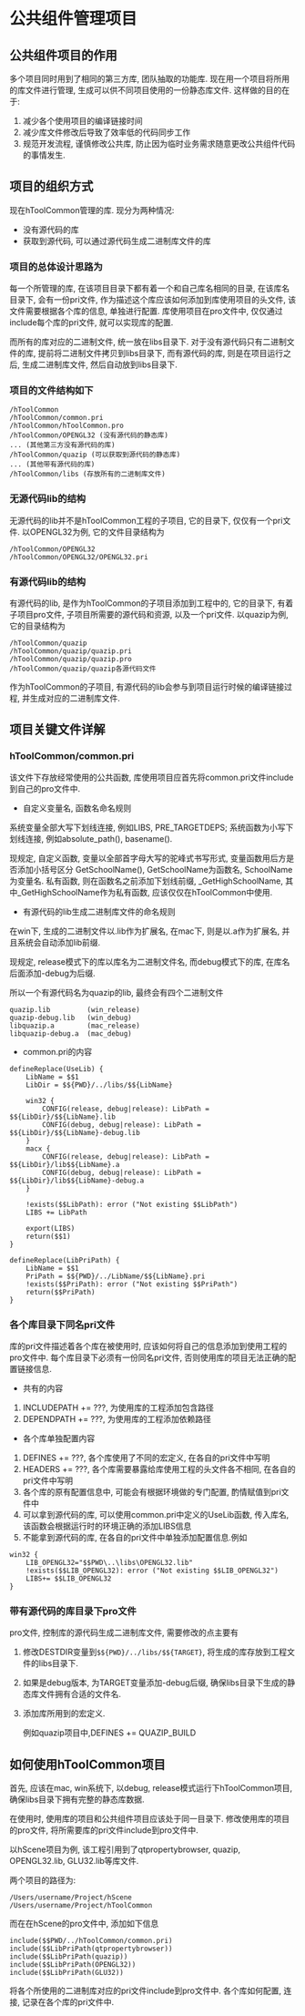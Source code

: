 # 公共组件管理项目

## 公共组件项目的作用

多个项目同时用到了相同的第三方库, 团队抽取的功能库. 现在用一个项目将所用的库文件进行管理, 生成可以供不同项目使用的一份静态库文件. 这样做的目的在于:

1. 减少各个使用项目的编译链接时间
2. 减少库文件修改后导致了效率低的代码同步工作
3. 规范开发流程, 谨慎修改公共库, 防止因为临时业务需求随意更改公共组件代码的事情发生.

## 项目的组织方式

现在hToolCommon管理的库. 现分为两种情况:

* 没有源代码的库
* 获取到源代码, 可以通过源代码生成二进制库文件的库

### 项目的总体设计思路为

每一个所管理的库, 在该项目目录下都有着一个和自己库名相同的目录, 在该库名目录下, 会有一份pri文件, 作为描述这个库应该如何添加到库使用项目的头文件, 该文件需要根据各个库的信息, 单独进行配置. 库使用项目在pro文件中, 仅仅通过include每个库的pri文件, 就可以实现库的配置.

而所有的库对应的二进制文件, 统一放在libs目录下. 对于没有源代码只有二进制文件的库, 提前将二进制文件拷贝到libs目录下, 而有源代码的库, 则是在项目运行之后, 生成二进制库文件, 然后自动放到libs目录下.

### 项目的文件结构如下

```qmake
/hToolCommon
/hToolCommon/common.pri
/hToolCommon/hToolCommon.pro
/hToolCommon/OPENGL32 (没有源代码的静态库)
... (其他第三方没有源代码的库)
/hToolCommon/quazip (可以获取到源代码的静态库)
... (其他带有源代码的库)
/hToolCommon/libs (存放所有的二进制库文件)
```

### 无源代码lib的结构

无源代码的lib并不是hToolCommon工程的子项目, 它的目录下, 仅仅有一个pri文件.
以OPENGL32为例, 它的文件目录结构为

```qmake
/hToolCommon/OPENGL32
/hToolCommon/OPENGL32/OPENGL32.pri
```

### 有源代码lib的结构

有源代码的lib, 是作为hToolCommon的子项目添加到工程中的, 它的目录下, 有着子项目pro文件, 子项目所需要的源代码和资源, 以及一个pri文件.
以quazip为例, 它的目录结构为

```qmake
/hToolCommon/quazip
/hToolCommon/quazip/quazip.pri
/hToolCommon/quazip/quazip.pro
/hToolCommon/quazip/quazip各源代码文件
```

作为hToolCommon的子项目, 有源代码的lib会参与到项目运行时候的编译链接过程, 并生成对应的二进制库文件.

## 项目关键文件详解

### hToolCommon/common.pri

该文件下存放经常使用的公共函数, 库使用项目应首先将common.pri文件include到自己的pro文件中.

* 自定义变量名, 函数名命名规则

系统变量全部大写下划线连接, 例如LIBS, PRE_TARGETDEPS;
系统函数为小写下划线连接, 例如absolute_path(), basename().

现规定, 自定义函数, 变量以全部首字母大写的驼峰式书写形式, 变量函数用后方是否添加小括号区分
GetSchoolName(), GetSchoolName为函数名, SchoolName为变量名.
私有函数, 则在函数名之前添加下划线前缀, \_GetHighSchoolName, 其中\_GetHighSchoolName作为私有函数, 应该仅仅在hToolCommon中使用.

* 有源代码的lib生成二进制库文件的命名规则

在win下, 生成的二进制文件以.lib作为扩展名, 在mac下, 则是以.a作为扩展名, 并且系统会自动添加lib前缀.

现规定, release模式下的库以库名为二进制文件名, 而debug模式下的库, 在库名后面添加-debug为后缀.

所以一个有源代码名为quazip的lib, 最终会有四个二进制文件

```qmake
quazip.lib         (win_release)
quazip-debug.lib   (win_debug)
libquazip.a        (mac_release)
libquazip-debug.a  (mac_debug)
```

* common.pri的内容

```qmake
defineReplace(UseLib) {
    LibName = $$1
    LibDir = $${PWD}/../libs/$${LibName}

    win32 {
        CONFIG(release, debug|release): LibPath = $${LibDir}/$${LibName}.lib
        CONFIG(debug, debug|release): LibPath = $${LibDir}/$${LibName}-debug.lib
    }
    macx {
        CONFIG(release, debug|release): LibPath = $${LibDir}/lib$${LibName}.a
        CONFIG(debug, debug|release): LibPath = $${LibDir}/lib$${LibName}-debug.a
    }

    !exists($$LibPath): error ("Not existing $$LibPath")
    LIBS += LibPath

    export(LIBS)
    return($$1)
}

defineReplace(LibPriPath) {
    LibName = $$1
    PriPath = $${PWD}/../LibName/$${LibName}.pri
    !exists($$PriPath): error ("Not existing $$PriPath")
    return($$PriPath)
}
```

### 各个库目录下同名pri文件

库的pri文件描述着各个库在被使用时, 应该如何将自己的信息添加到使用工程的pro文件中.
每个库目录下必须有一份同名pri文件, 否则使用库的项目无法正确的配置链接信息.

* 共有的内容

1. INCLUDEPATH += ???, 为使用库的工程添加包含路径
2. DEPENDPATH += ???, 为使用库的工程添加依赖路径

* 各个库单独配置内容

1. DEFINES += ???, 各个库使用了不同的宏定义, 在各自的pri文件中写明
2. HEADERS += ???, 各个库需要暴露给库使用工程的头文件各不相同, 在各自的pri文件中写明
3. 各个库的原有配置信息中, 可能会有根据环境做的专门配置, 酌情赋值到pri文件中
4. 可以拿到源代码的库, 可以使用common.pri中定义的UseLib函数, 传入库名, 该函数会根据运行时的环境正确的添加LIBS信息
5. 不能拿到源代码的库, 在各自的pri文件中单独添加配置信息.例如

```qmake
win32 {
    LIB_OPENGL32="$$PWD\..\libs\OPENGL32.lib"
    !exists($$LIB_OPENGL32): error ("Not existing $$LIB_OPENGL32")
    LIBS+= $$LIB_OPENGL32
}
```

### 带有源代码的库目录下pro文件

pro文件, 控制库的源代码生成二进制库文件, 需要修改的点主要有

1. 修改DESTDIR变量到`$${PWD}/../libs/$${TARGET}`, 将生成的库存放到工程文件的libs目录下.
2. 如果是debug版本, 为TARGET变量添加-debug后缀, 确保libs目录下生成的静态库文件拥有合适的文件名.
3. 添加库所用到的宏定义.

    例如quazip项目中,DEFINES += QUAZIP_BUILD

## 如何使用hToolCommon项目

首先, 应该在mac, win系统下, 以debug, release模式运行下hToolCommon项目, 确保libs目录下拥有完整的静态库数据.

在使用时, 使用库的项目和公共组件项目应该处于同一目录下. 修改使用库的项目的pro文件, 将所需要库的pri文件include到pro文件中.

以hScene项目为例, 该工程引用到了qtpropertybrowser, quazip, OPENGL32.lib, GLU32.lib等库文件.

两个项目的路径为:

```qmake
/Users/username/Project/hScene
/Users/username/Project/hToolCommon
```

而在在hScene的pro文件中, 添加如下信息

```qmake
include($$PWD/../hToolCommon/common.pri)
include($$LibPriPath(qtpropertybrowser))
include($$LibPriPath(quazip))
include($$LibPriPath(OPENGL32))
include($$LibPriPath(GLU32))
```

将各个所使用的二进制库对应的pri文件include到pro文件中. 各个库如何配置, 连接, 记录在各个库的pri文件中.